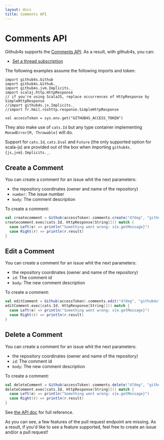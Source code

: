```yaml
---
layout: docs
title: Comments API
---
```


# Comments API

Github4s supports the [Comments API](https://developer.github.com/v3/activity/comments/). As a result,
with github4s, you can:

- [Set a thread subscription](#set-a-thread-subscription)

The following examples assume the following imports and token:

```tut:silent
import github4s.Github
import github4s.Github._
import github4s.jvm.Implicits._
import scalaj.http.HttpResponse
// if you're using ScalaJS, replace occurrences of HttpResponse by SimpleHttpResponse
//import github4s.js.Implicits._
//import fr.hmil.roshttp.response.SimpleHttpResponse

val accessToken = sys.env.get("GITHUB4S_ACCESS_TOKEN")
```

They also make use of `cats.Id` but any type container implementing `MonadError[M, Throwable]` will
do.

Support for `cats.Id`, `cats.Eval` and `Future` (the only supported option for scala-js) are
provided out of the box when importing `github4s.{js,jvm}.Implicits._`.

## Create a Comment

You can create a comment for an issue whit the next parameters:

 - the repository coordinates (owner and name of the repository)
 - `number`: The issue number
 - `body`: The comment description

 To create a comment:

```scala
val createcomment = Github(accessToken).comments.create("47deg", "github4s", 123,"this is the comment")
createcomment.exec[cats.Id, HttpResponse[String]]() match {
  case Left(e) => println("Something went wrong: s{e.getMessage}")
  case Right(r) => println(r.result)
}
```

## Edit a Comment


You can create a comment for an issue whit the next parameters:

 - the repository coordinates (owner and name of the repository)
 - `id`: The comment id
 - `body`: The new comment description

 To create a comment:

```scala
val editComment = Github(accessToken).comments.edit("47deg", "github4s", 20,"this is the new comment")
editComment.exec[cats.Id, HttpResponse[String]]() match {
  case Left(e) => println("Something went wrong: s{e.getMessage}")
  case Right(r) => println(r.result)
}
```


## Delete a Comment


You can create a comment for an issue whit the next parameters:

 - the repository coordinates (owner and name of the repository)
 - `id`: The comment id
 - `body`: The new comment description

 To create a comment:

```scala
val deleteComment = Github(accessToken).comments.delete("47deg", "github4s", 20)
deleteComment.exec[cats.Id, HttpResponse[String]]() match {
  case Left(e) => println("Something went wrong: s{e.getMessage}")
  case Right(r) => println(r.result)
}
```

See [the API doc](https://developer.github.com/v3/activity/comments/#set-a-thread-subscription) for full reference.

As you can see, a few features of the pull request endpoint are missing. As a result, if you'd like
to see a feature supported, feel free to create an issue and/or a pull request!

[comment-scala]: https://github.com/47deg/github4s/blob/master/github4s/shared/src/main/scala/github4s/free/domain/Comment.scala